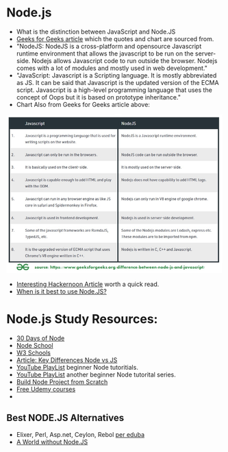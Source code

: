 # Node.js
* What is the distinction between JavaScript and Node.JS
* [Geeks for Geeks article](https://www.geeksforgeeks.org/difference-between-node-js-and-javascript/) which the quotes and chart are sourced from. 
* "NodeJS: NodeJS is a cross-platform and opensource Javascript runtime environment that allows the javascript to be run on the server-side. 
   Nodejs allows Javascript code to run outside the browser. Nodejs comes with a lot of modules and mostly used in web development."
* "JavaScript: Javascript is a Scripting language. 
  It is mostly abbreviated as JS. It can be said that Javascript is the updated version of the ECMA script. 
  Javascript is a high-level programming language that uses the concept of Oops but it is based on prototype inheritance."
* Chart Also from Geeks for Geeks article above: 

![NodeJS vs JavaScript Comparison Chart](https://github.com/EO4wellness/T-I-L/blob/main/JavaScript/Images/Comparison-Chart-NodeJS-vs-JavaScript.jpg)

* [Interesting Hackernoon Article](https://hackernoon.com/nodejs-vs-javascript-differences-and-similarities-6w1ws22pc) worth a quick read. 
* [When is it best to use Node.JS?](https://www.toptal.com/nodejs/why-the-hell-would-i-use-node-js)

# Node.js Study Resources:
* [30 Days of Node](https://nodejsera.com/30-days-of-node.html)
* [Node School](https://nodeschool.io/)
* [W3 Schools](https://www.w3schools.com/nodejs/)
* [Article: Key Differences Node vs JS](https://www.educba.com/javascript-vs-node-js/)
* [YouTube PlayList](https://www.youtube.com/watch?v=-u-j7uqU7sI&list=PL6gx4Cwl9DGBMdkKFn3HasZnnAqVjzHn_) beginner Node tutoritials. 
* [YouTube PlayList](https://www.youtube.com/playlist?list=PL55RiY5tL51oGJorjEgl6NVeDbx_fO5jR) another beginner Node tutorital series. 
* [Build Node Project from Scratch](https://anotheruiguy.gitbooks.io/nodeexpreslibsass_from-scratch/content/)
* [Free Udemy courses](https://www.udemy.com/courses/search/?price=price-free&q=nodejs&sort=relevance&src=ukw)
* 

## Best NODE.JS Alternatives
* Elixer, Perl, Asp.net, Ceylon, Rebol [per eduba](https://www.educba.com/node-dot-js-alternatives/)
* [A World without Node.JS](https://medium.com/techinpieces/a-world-without-node-js-12fec4b18733)
